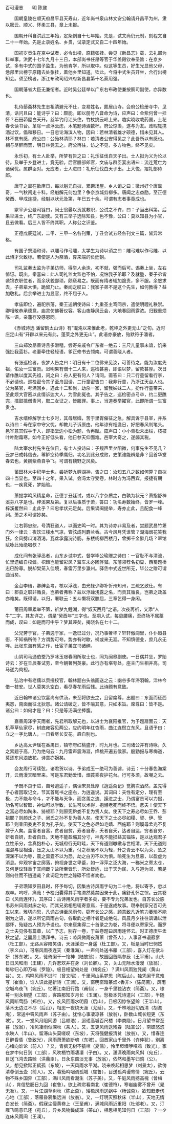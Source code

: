 百可漫志　　明 陈鼐 

　　国朝皇陵在顺天府昌平县天寿山，近年尚书泉山林文安公翰请升昌平为州，隶以密云、顺义、怀柔三县，章上未报。 

　　国朝开科自洪武三年始，定条例自十七年始。先是，试文尚仍元制，刻程文自二十一年始。先是止录姓名、乡贯，试录定式又自二十四年始。 

　　国初岁贡生在京中试者，必令出榜，原籍张挂。尝见《新昌志》载，云礼部为科举事。洪武十七年九月十三日，本部尚书任昂等官于华盖殿钦奉圣旨：在京乡试，多有中式的国子监生，为他肯学，所以取中。似这等生员，好生光显他父母，恁部里出榜于原籍去处张挂，着他乡里知道。钦此。今将中式生员开坐，合行出榜知会。须至榜者，浙江布政司绍兴府新昌县第十名蔡用强。 

　　国朝藩省大臣无兼衔者。近时吴公廷举以广东右布政使兼按察司副使，亦异数也。 

　　礼侍蔀斋林先生志祖清避元不仕，变易姓名，匿居山寺。会府公检册寺中，见清，诰问且曰：能诗乎？曰：颇能。即以册号八音命为诗，应声曰：金紫何曾一挂怀？石田茆屋白天开。丝竿钓月江头住，竹杖挑云岭上来。匏实晓收栽药圃，土花春长读书台。革除一点浮云虑，木笔题诗酒数杯。府公惊羡，遂与为友。政暇辄携酒过饮，倡和移日。一日忽论海滨人物，因曰：若林清者雄才硕德，惜未见其人。林不觉有感，府公曰：公殆林清耶？林曰：若清者公安得见之？此吾所以有感也。相与尽醉而罢，明日林竟去之。府公再往，访之不见，多方物色，终不见矣。 

　　永乐初，有士人赴举，所梦有告之曰：礼乐征伐自天子出。士人拟为义为论以待。及举于乡登进士，竟无验。后官膳部郎官，文庙与群臣宴出语曰：流连荒亡为诸侯忧。属群臣对。无应者，士人进曰：礼乐征伐白天子出。上大悦，擢礼部侍郎。 

　　唐守之皋在歙庠日，每以魁元自拟，累蹶场屋。乡人诮之曰：徽州好个唐皋奇，一气秋闱走十科。经魁解元何包里？争奈京城剪柳多。唐闻之志益励。至正德癸酉、甲戌连捷，经魁以状元及第，年巳五十余。可谓有志者事竟成也。 

　　冢宰尹公曼司铨曰，闽士翁晏以贡就教职，公试之不许，曰：子当出科第。后果举进士，终广东副使。又有三举子选除知县，色不豫，公曰：莫以知县为小官，且去做看。后三人皆不终其职。人称公之识鉴。 

　　正德戊辰廷试，二甲、三甲一名各刊策，丁丑会试五经各刊文三篇，皆异常格。 

　　有国子祭酒和诗，以雕弓作弓雕，太学生为诗以诮之曰：雕弓难以作弓雕、以此诗才欠致标。若使是人为祭酒，算来端的负廷朝。 

　　司礼监秦太监为子弟访师，得举人余洙，初不就，强而后可。谒秦上坐，左右惊讶。既出，秦喜曰：此人司礼监太监也不怕，况怕我子弟耶？及就塾，秦子弟皆袭锦衣职位者，而余状貌鄙琐，颇亵易之。既而有隋者辄加跪责，多不服。余怒求去，子弟辈大惧，跪留乃止。秦闻之叹曰：我家子弟不是这个先生，如何教得？益加敬礼。后余举进士为显官，终不屈于人。 

　　孝庙即位，遍祀宗藩，秦王送朝使诗曰：九重圣主笃同宗，遣使明禋礼秩崇。卿相敬恭承德意，庙灵仿佛著仪容。客山夜静风云会，大地春回雨露浓。归觐重烦陈一语，亲藩存没感恩同。 

　　《赤城诗选 潘留鹤太山诗》有“混沌以来惟此老，乾坤之外更无山”之句。近时庄定山有“开辟以来元有此，蓬莱之外更无山”。此语亦豪放，殆默符于潘者。 

　　三山郑汝昂善诗且多滑稽，尝寄亲戚令广东者一绝云：三尺儿童事未谙，饥来强扯我蓝衫。老妻牵住轻轻语，爹正修书去领南。可谓善晓人者。 

　　有张巡检者，夜梦人告之曰：明日有十二位佛来见汝，可善待之，能为汝度先祖，佑汝一生富贵。迟明果有僧十二人来，巡检甚喜，即语以梦，留款甚厚。次日请作醮以度其先祖，问之曰：舟人更有何人？请同。斋答曰：只二行童留看行李，不必请也。巡检密令其子至舟固请，二行童密告曰：我非行童，乃浙江天台人也。父为某官，考满回乡，遇此十二和尚，劫杀一家，留我姊妹二人，扮作行童带来，至此烦大官密以此情诉达大人，为雪此冤也。其子告之，巡检密点弓卒，约二更醮完，擂鼓擒僧责问，取二女证之，皆服罪。事上，当道奏举擢官，此即所谓一生富贵也。 

　　吉水缙绅解学士七岁时，其母居孀，苦于里胥催征之急，解具诉于县宰，并系以诗曰：母在家中守父忧，却教儿子诉原由。他年谅有相逢日，好把春风判笔头。邑宰意其假手于人，即指堂边小松为题，令再赋。应声曰：小小青松未出栏，枝枝叶叶耐霜寒。如今正好低头看，他日参天仰面难。邑宰大奇之，遂蠲其税。 

　　陆太宰水村先生在位日，有士人投诗曰：子规声里夕阳微，何事先生不见几？云梦巳成韩信去，蒪鲈空待季鹰归。功名到此分成败，史策谁能辨是非？回首华堂春去也，黄鹂紫燕自争飞。可谓有魏野之风矣。 

　　莆田林大中积学士也，尝祈梦九鲤湖神，告之曰：汝知五八之数如何算？自拟四十当显也。至四十之年，果入试。会冯太守受卷，林时方为冯西宾，报捷有期也，一疾竟死，梦始验。 

　　萧提学鸣风精星命，正德丁丑廷试，或以八字杂质之，白孰为状元？萧指舒梓溪芬八字是也。梓溪果及第。复以后事质于萧，答曰：功名寿数始终，皆罗一峰。梓溪矍然曰：止此乎？曰忠孝状元足矣。后果谪闽提举，寿亦止此，且配食一峰祠。萧之术可谓妙矣。 

　　江右郭忠恕，号清狂道人，以画史鸣一时。其为诗亦非易及者，尝题武昌竹箄门外一律云：夜饮江楼水气凉，管弦成列麝兰香。古今风月凭谁管？湖海烟花笑我狂。金风劈瓜消酒渴，瓦盆承露浣诗肠。东楼杨柳西楼月，曾掷千金醉几场？翠馆赋咏此殆绝唱欤？ 

　　成化间有张驿丞者，山东乡试中式，督学毕公瑜赠之诗曰：一官耻不与清流，忙里遗编自校雠。枳棘岂能留彩凤？监车未必困骅骝。东藩领荐名初显，西蜀题桥志巳酧蒪。脱却樊笼入佳境，春雷万里步瀛州。驿丞中式近世所无，毕公之赠可谓曲当矣。 

　　金台李缙，卿绅会考，核以浮浅，由光禄少卿补忻州知州，三疏乞致仕。有曰：郡县之职非循良，岂弟者弗称？兹以浮躁浅露之名，而责其循良，岂弟之政盖亦难矣。既得请，以归，署联云：五斗懒将双膝屈，三章乞得一身闲。 

　　莆田周章累举不第，祈梦九鲤湖，得“奴天西月”之语。次夜再祈，又添“人牛”二字。其友详之，谓是“癸酉年”三字也。至期入试，每患腰痛，至终场不属藁而成，叹曰：如是而可中乎？梦其诬矣，揭晓名在七十二。 

　　父兄劳于官，子弟逸于家，一逸巳过分，况乃事奢华？轩轩傲闾里，仆仆趋县衙，不知祸所倚？方谓势可夸。势亦有时歇，祸或来无涯。不知慎德业，庶几永无哗。此张东海有感之作，仕宦子弟宜书诸绅。 

　　山阴司马通伯垔乃罗冰玉璟春闱所取士也，同为闽皋副使。一日偶并坐，罗贻诗云：岁在壬辰春试劳，至今朝著列英豪。此行亦有堪夸处，座主门生相并高。司马遂为肉袒。 

　　弘治中有老儒以贡授校官，翰林题白头翁画送之云：幽谷多年滞羽翰，泮林今借一枝安。世人莫笑头空白，看尽春花雨后残。此诗颇有意致。 

　　近日翰林诸公饮宴尚有供汤，未至将欲去之，且留席尊，出题曰：东面而征西夷怨，南面而征北狄怨。诸公请破之，皆不喻其意，只如本旨。席尊曰：皆不是。诸公曰：如何才是？曰：只是等汤满坐捧腹。 

　　嘉善周泽字天雨者，先君所取解元也，以进士为襄阳推官，为予题扇面云：天机草草仙家尽，树底雍容见两公，应约明年红杏雨，曲江连辔立东风。且语予曰：立之一字比唐人，一日看尽长安花。趣自别也。 

　　乡达高太尹瑶在番禺日，镇守府红桃盛开，时九月也。三司诸公并有诗咏，久之索题于高，乃为绝句云：九月雷声震海涯，绛桃开遍五侯家。殷勤报与寒梅道，莫逐东风浪放花。诗意亦婉矣。 

　　会友周行可续弦，诸君贺以诗。予弟成玉一绝可为善谑，诗云：十分春色海棠开，云雨漫天暗里来。可是东君勤爱惜，烟蓑乘夜护花台。行可多须，故嘲之云。 

　　予既不良于进，自号逍遥子，偶读宋具处厚《逍遥斋记》觉胸次洒然，盖先得予心者因取记文，节其首尾书之座右，为逍遥说。其词曰：夫性有定分，理有至极，力不能与命斗，才不能与天争。而贪羡之流、躁进之士，乃谓富贵可以力掇，功名可以智取，神仙可以学致，长生可以术得，抱憾老死而终不悟。悲夫！使天下之富必尽如陶朱、猗顿耶？则原宪黔娄不复为贤人矣。使天下之寿必尽如王乔、彭祖耶？则颜氏之子、闵氏之孙不复为善人矣。使天下之士必尽如稷、契、伊、管耶？则乘田委吏不复为孔子矣。使天下之色必尽如毛嫱、西施耶？则嫫母孟光不复嫁于人矣。盖富者自富，贫者自贫，寿者自寿，夭者自夭，达者自达，穷者自穷，妍者自妍，丑者自丑。天地不能盈缩其分寸，神鬼不能损益其锱铢，是以达观君子立性乐分，含真抱朴心，无城府行无町畦，天下有道则皦皦与世相清，天下无道则混混与世相浊，压之太山不以为重，付之秋毫不以为轻，升之青云不以为荣，坠之深渊不以为辱，震之雷霆不以为恐，劫之白刃不以为惧。喻死生为旦暮，以盈虚为消息。仰观宇宙之廓落，俯视身世之卑蹙，如一浮萍之泛大海，一稊米之寄太仓，又何足议轻重于其间哉？故所至皆乐，所处皆适，出于天为民，入与道为邻，若是则何往而不逍遥哉？此词足为世之碌碌不悟者劝也。 

　　子弟瓒知罗田县时，怀予每切，因集古诗风雨字句为二十绝，将以寄予，忽以疾卒。呜呼，痛哉！予检归囊得其手笔潸然莫禁因录于此，痛舒孔怀之悰。云其卷曰《风雨连怀》，其序曰：古诗用风雨字者多矣，要不专为兄弟发也。自苏长公感韦苏州风雨对床之句，而其兄弟相思辄寄意焉，于是遂成故事。瓒奉别家兄百可先生以来，雅切向思，凡诵古诗至风雨句，窃有长公之感，顾意致凡近笔力萎琐不能别为之语，遂以所记风雨古句，各取韵之相叶者足成绝句。风晨月夕往往讽诵以泄鄙怀，殆疑古人预为予设也。尔来裒集得二十首录之为卷，将寻便以寄家兄。而罗之士夫见侈有篇章，以广予志，别存一卷，于兹卷题曰风雨连怀云。时正德庚午孟秋之望。芝麓居士瓒拜书。诗云：凉风微雨夜萧萧（曾茶人），人事音书谩寂寥（杜工部）。无路从容陪笑语，天涯涕泗一身遥（杜工部）。又，柢是当时巳惘然（李义山），可堪风雨夜连天（秦淮海）。一声何处送书雁（工部），喜入灯花欲斗妍（苏东坡）。又，徙倚阑干一怆神（陆放翁），故园回首隔参辰（王平甫）。山头日日风和雨（王建），几许悲欢并在身（刘长卿）。又，关山无际水漫漫（放翁），每轸归心即万端（罗隐）。极目相望何处是（梅宛丘）？满川风雨独凭阑（黄山谷）。又，鸡鸣风雨不愆时（曾文昭），千里河山系梦思（陈后山）。独凭阑干意难写（崔鲁），谁人识此是新诗（王澜）。又，窗明窗暗篆烟<香非>（陈简斋），风雨空城鸟夜飞（宛丘）。忆著江南旧行路（甫仙），一身千里独沾衣（简斋）。又，棣萼一别永相望（工部），客路那知岁月长（玉澜）。愁极本凭诗遣兴（工部），半随风雨断莺肠（郑谷）。又，疾风回雨水明霞（后山），目极因惊怅望赊（王半山）。落木无边江不尽（后山），相思一夜绕天涯（尤延）。又，千林地迥切西清（胡澹庵），常送中霄风雨声（苏子由）。犹怜心事凄凉甚（放翁），卧数山城长短更（东坡）。又，一堂风月阻同游（吕顺浩），迢递高城百尺楼（李商隐）。日月望书常至暮（放翁），冷风凄雨似深秋（茶人）。又，五更风雨送残春（陆宣公），南蝶悠悠水映人（半山）。留滞山头莫嗟叹（东坡），天将强健报清贫（放翁）。又，惜春连日醉昏昏（鲁致光），风雨萧萧欲断魂（东坡）。回首家山千里外（许仲犹），别离心绪向谁论（前人）？又，青枫无树不猿啼（夏儒），怜里垣墙咿哑鸡（致光）。家在梦中何日到（工部），风吹梧竹雨凄凄（子由）。又，潇潇晚雨向风斜（宛丘），目送飞鸿去路赊（洪鼎臣）。日永东窗淡无事（放翁），依然和墨写归鸦（公）。又，想见掀髯正鹤孤（东坡），一天风雨水平湖。晓来唤起相思梦（刘景太），欲傍清尊倒玉壶（前人）。又，暮笳鸣咽调孤城（崔鲁），目送孤鸿谩寄情（宛丘）。云物不殊乡国异（工部），满川风雨看潮生（苏子美）。又，午庭风雨撼高槐（曾梅山），肯信愁肠日九回（崔鲁）。欲上疏帘看南北（崔德符），寒岩幽雾不曾开（晁无咎）。又，一片江湖草树秋（陈止斋），矮檐风雨送蜗牛（杨诚斋）。欲知趋走伤心地（工部），落雁昏鸦集远洲（放翁）。又，一灯明灭照秋床（半山），天地无情白发长（简斋）。假寐尘侵黄卷上（王至甫），满城风雨近重阳（杜邠老）。又，汀雁飞鸣意已还（宛丘），异乡风物鬓成班（茶山），相思相见知何日（工部）？一夕连床风雨间（王澜）。 
